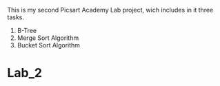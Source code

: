 This is my second Picsart Academy Lab project, wich includes in it three tasks.

1. B-Tree
2. Merge Sort Algorithm
3. Bucket Sort Algorithm

# Lab_2
